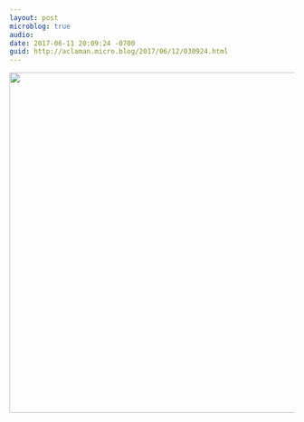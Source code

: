 ```yaml
---
layout: post
microblog: true
audio: 
date: 2017-06-11 20:09:24 -0700
guid: http://aclaman.micro.blog/2017/06/12/030924.html
---
```



<img src="http://micro.alexclaman.com/uploads/2018/2e39c2561a.jpg" width="600" height="600" />
